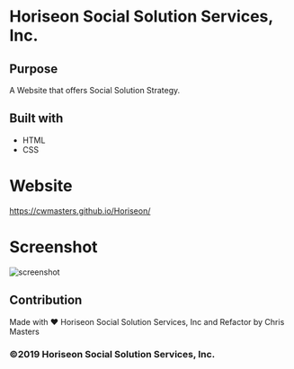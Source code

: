 # Horiseon Social Solution Services, Inc.

## Purpose
A Website that offers Social Solution Strategy.

## Built with
* HTML
* CSS

# Website
https://cwmasters.github.io/Horiseon/

# Screenshot
![screenshot](.assets/images/brand-awareness.png)

## Contribution
Made with ❤️ Horiseon Social Solution Services, Inc and Refactor by Chris Masters

### ©2019 Horiseon Social Solution Services, Inc.
